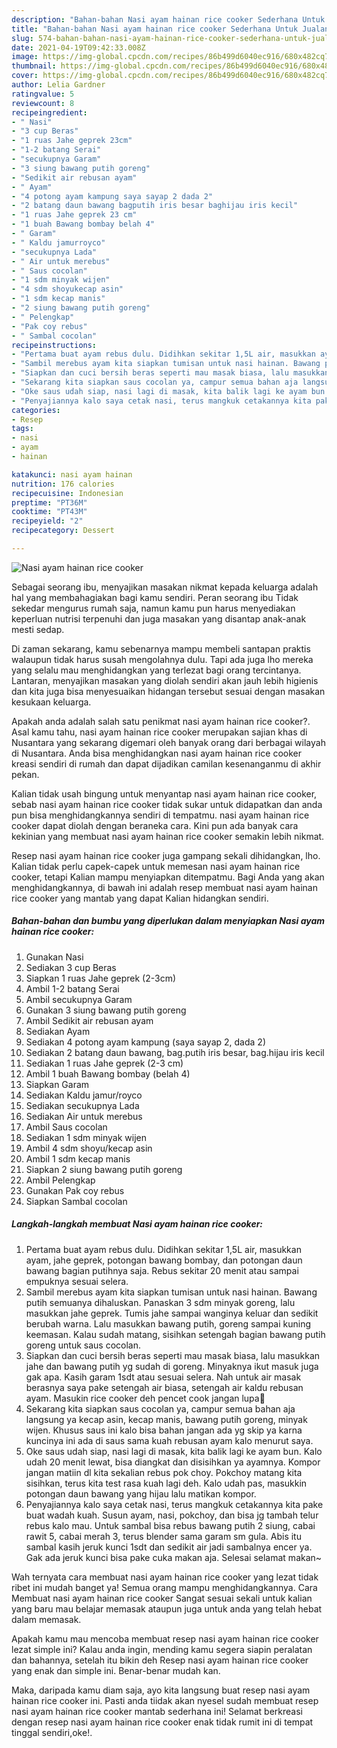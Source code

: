 ```yaml
---
description: "Bahan-bahan Nasi ayam hainan rice cooker Sederhana Untuk Jualan"
title: "Bahan-bahan Nasi ayam hainan rice cooker Sederhana Untuk Jualan"
slug: 574-bahan-bahan-nasi-ayam-hainan-rice-cooker-sederhana-untuk-jualan
date: 2021-04-19T09:42:33.008Z
image: https://img-global.cpcdn.com/recipes/86b499d6040ec916/680x482cq70/nasi-ayam-hainan-rice-cooker-foto-resep-utama.jpg
thumbnail: https://img-global.cpcdn.com/recipes/86b499d6040ec916/680x482cq70/nasi-ayam-hainan-rice-cooker-foto-resep-utama.jpg
cover: https://img-global.cpcdn.com/recipes/86b499d6040ec916/680x482cq70/nasi-ayam-hainan-rice-cooker-foto-resep-utama.jpg
author: Lelia Gardner
ratingvalue: 5
reviewcount: 8
recipeingredient:
- " Nasi"
- "3 cup Beras"
- "1 ruas Jahe geprek 23cm"
- "1-2 batang Serai"
- "secukupnya Garam"
- "3 siung bawang putih goreng"
- "Sedikit air rebusan ayam"
- " Ayam"
- "4 potong ayam kampung saya sayap 2 dada 2"
- "2 batang daun bawang bagputih iris besar baghijau iris kecil"
- "1 ruas Jahe geprek 23 cm"
- "1 buah Bawang bombay belah 4"
- " Garam"
- " Kaldu jamurroyco"
- "secukupnya Lada"
- " Air untuk merebus"
- " Saus cocolan"
- "1 sdm minyak wijen"
- "4 sdm shoyukecap asin"
- "1 sdm kecap manis"
- "2 siung bawang putih goreng"
- " Pelengkap"
- "Pak coy rebus"
- " Sambal cocolan"
recipeinstructions:
- "Pertama buat ayam rebus dulu. Didihkan sekitar 1,5L air, masukkan ayam, jahe geprek, potongan bawang bombay, dan potongan daun bawang bagian putihnya saja. Rebus sekitar 20 menit atau sampai empuknya sesuai selera."
- "Sambil merebus ayam kita siapkan tumisan untuk nasi hainan. Bawang putih semuanya dihaluskan. Panaskan 3 sdm minyak goreng, lalu masukkan jahe geprek. Tumis jahe sampai wanginya keluar dan sedikit berubah warna. Lalu masukkan bawang putih, goreng sampai kuning keemasan. Kalau sudah matang, sisihkan setengah bagian bawang putih goreng untuk saus cocolan."
- "Siapkan dan cuci bersih beras seperti mau masak biasa, lalu masukkan jahe dan bawang putih yg sudah di goreng. Minyaknya ikut masuk juga gak apa. Kasih garam 1sdt atau sesuai selera. Nah untuk air masak berasnya saya pake setengah air biasa, setengah air kaldu rebusan ayam. Masukin rice cooker deh pencet cook jangan lupa🤣"
- "Sekarang kita siapkan saus cocolan ya, campur semua bahan aja langsung ya kecap asin, kecap manis, bawang putih goreng, minyak wijen. Khusus saus ini kalo bisa bahan jangan ada yg skip ya karna kuncinya ini ada di saus sama kuah rebusan ayam kalo menurut saya."
- "Oke saus udah siap, nasi lagi di masak, kita balik lagi ke ayam bun. Kalo udah 20 menit lewat, bisa diangkat dan disisihkan ya ayamnya. Kompor jangan matiin dl kita sekalian rebus pok choy. Pokchoy matang kita sisihkan, terus kita test rasa kuah lagi deh. Kalo udah pas, masukkin potongan daun bawang yang hijau lalu matikan kompor."
- "Penyajiannya kalo saya cetak nasi, terus mangkuk cetakannya kita pake buat wadah kuah. Susun ayam, nasi, pokchoy, dan bisa jg tambah telur rebus kalo mau. Untuk sambal bisa rebus bawang putih 2 siung, cabai rawit 5, cabai merah 3, terus blender sama garam sm gula. Abis itu sambal kasih jeruk kunci 1sdt dan sedikit air jadi sambalnya encer ya. Gak ada jeruk kunci bisa pake cuka makan aja. Selesai selamat makan~"
categories:
- Resep
tags:
- nasi
- ayam
- hainan

katakunci: nasi ayam hainan 
nutrition: 176 calories
recipecuisine: Indonesian
preptime: "PT36M"
cooktime: "PT43M"
recipeyield: "2"
recipecategory: Dessert

---
```



![Nasi ayam hainan rice cooker](https://img-global.cpcdn.com/recipes/86b499d6040ec916/680x482cq70/nasi-ayam-hainan-rice-cooker-foto-resep-utama.jpg)

Sebagai seorang ibu, menyajikan masakan nikmat kepada keluarga adalah hal yang membahagiakan bagi kamu sendiri. Peran seorang ibu Tidak sekedar mengurus rumah saja, namun kamu pun harus menyediakan keperluan nutrisi terpenuhi dan juga masakan yang disantap anak-anak mesti sedap.

Di zaman  sekarang, kamu sebenarnya mampu membeli santapan praktis walaupun tidak harus susah mengolahnya dulu. Tapi ada juga lho mereka yang selalu mau menghidangkan yang terlezat bagi orang tercintanya. Lantaran, menyajikan masakan yang diolah sendiri akan jauh lebih higienis dan kita juga bisa menyesuaikan hidangan tersebut sesuai dengan masakan kesukaan keluarga. 



Apakah anda adalah salah satu penikmat nasi ayam hainan rice cooker?. Asal kamu tahu, nasi ayam hainan rice cooker merupakan sajian khas di Nusantara yang sekarang digemari oleh banyak orang dari berbagai wilayah di Nusantara. Anda bisa menghidangkan nasi ayam hainan rice cooker kreasi sendiri di rumah dan dapat dijadikan camilan kesenanganmu di akhir pekan.

Kalian tidak usah bingung untuk menyantap nasi ayam hainan rice cooker, sebab nasi ayam hainan rice cooker tidak sukar untuk didapatkan dan anda pun bisa menghidangkannya sendiri di tempatmu. nasi ayam hainan rice cooker dapat diolah dengan beraneka cara. Kini pun ada banyak cara kekinian yang membuat nasi ayam hainan rice cooker semakin lebih nikmat.

Resep nasi ayam hainan rice cooker juga gampang sekali dihidangkan, lho. Kalian tidak perlu capek-capek untuk memesan nasi ayam hainan rice cooker, tetapi Kalian mampu menyiapkan ditempatmu. Bagi Anda yang akan menghidangkannya, di bawah ini adalah resep membuat nasi ayam hainan rice cooker yang mantab yang dapat Kalian hidangkan sendiri.

<!--inarticleads1-->

##### Bahan-bahan dan bumbu yang diperlukan dalam menyiapkan Nasi ayam hainan rice cooker:

1. Gunakan  Nasi
1. Sediakan 3 cup Beras
1. Siapkan 1 ruas Jahe geprek (2-3cm)
1. Ambil 1-2 batang Serai
1. Ambil secukupnya Garam
1. Gunakan 3 siung bawang putih goreng
1. Ambil Sedikit air rebusan ayam
1. Sediakan  Ayam
1. Sediakan 4 potong ayam kampung (saya sayap 2, dada 2)
1. Sediakan 2 batang daun bawang, bag.putih iris besar, bag.hijau iris kecil
1. Sediakan 1 ruas Jahe geprek (2-3 cm)
1. Ambil 1 buah Bawang bombay (belah 4)
1. Siapkan  Garam
1. Sediakan  Kaldu jamur/royco
1. Sediakan secukupnya Lada
1. Sediakan  Air untuk merebus
1. Ambil  Saus cocolan
1. Sediakan 1 sdm minyak wijen
1. Ambil 4 sdm shoyu/kecap asin
1. Ambil 1 sdm kecap manis
1. Siapkan 2 siung bawang putih goreng
1. Ambil  Pelengkap
1. Gunakan Pak coy rebus
1. Siapkan  Sambal cocolan




<!--inarticleads2-->

##### Langkah-langkah membuat Nasi ayam hainan rice cooker:

1. Pertama buat ayam rebus dulu. Didihkan sekitar 1,5L air, masukkan ayam, jahe geprek, potongan bawang bombay, dan potongan daun bawang bagian putihnya saja. Rebus sekitar 20 menit atau sampai empuknya sesuai selera.
1. Sambil merebus ayam kita siapkan tumisan untuk nasi hainan. Bawang putih semuanya dihaluskan. Panaskan 3 sdm minyak goreng, lalu masukkan jahe geprek. Tumis jahe sampai wanginya keluar dan sedikit berubah warna. Lalu masukkan bawang putih, goreng sampai kuning keemasan. Kalau sudah matang, sisihkan setengah bagian bawang putih goreng untuk saus cocolan.
1. Siapkan dan cuci bersih beras seperti mau masak biasa, lalu masukkan jahe dan bawang putih yg sudah di goreng. Minyaknya ikut masuk juga gak apa. Kasih garam 1sdt atau sesuai selera. Nah untuk air masak berasnya saya pake setengah air biasa, setengah air kaldu rebusan ayam. Masukin rice cooker deh pencet cook jangan lupa🤣
1. Sekarang kita siapkan saus cocolan ya, campur semua bahan aja langsung ya kecap asin, kecap manis, bawang putih goreng, minyak wijen. Khusus saus ini kalo bisa bahan jangan ada yg skip ya karna kuncinya ini ada di saus sama kuah rebusan ayam kalo menurut saya.
1. Oke saus udah siap, nasi lagi di masak, kita balik lagi ke ayam bun. Kalo udah 20 menit lewat, bisa diangkat dan disisihkan ya ayamnya. Kompor jangan matiin dl kita sekalian rebus pok choy. Pokchoy matang kita sisihkan, terus kita test rasa kuah lagi deh. Kalo udah pas, masukkin potongan daun bawang yang hijau lalu matikan kompor.
1. Penyajiannya kalo saya cetak nasi, terus mangkuk cetakannya kita pake buat wadah kuah. Susun ayam, nasi, pokchoy, dan bisa jg tambah telur rebus kalo mau. Untuk sambal bisa rebus bawang putih 2 siung, cabai rawit 5, cabai merah 3, terus blender sama garam sm gula. Abis itu sambal kasih jeruk kunci 1sdt dan sedikit air jadi sambalnya encer ya. Gak ada jeruk kunci bisa pake cuka makan aja. Selesai selamat makan~




Wah ternyata cara membuat nasi ayam hainan rice cooker yang lezat tidak ribet ini mudah banget ya! Semua orang mampu menghidangkannya. Cara Membuat nasi ayam hainan rice cooker Sangat sesuai sekali untuk kalian yang baru mau belajar memasak ataupun juga untuk anda yang telah hebat dalam memasak.

Apakah kamu mau mencoba membuat resep nasi ayam hainan rice cooker lezat simple ini? Kalau anda ingin, mending kamu segera siapin peralatan dan bahannya, setelah itu bikin deh Resep nasi ayam hainan rice cooker yang enak dan simple ini. Benar-benar mudah kan. 

Maka, daripada kamu diam saja, ayo kita langsung buat resep nasi ayam hainan rice cooker ini. Pasti anda tiidak akan nyesel sudah membuat resep nasi ayam hainan rice cooker mantab sederhana ini! Selamat berkreasi dengan resep nasi ayam hainan rice cooker enak tidak rumit ini di tempat tinggal sendiri,oke!.

